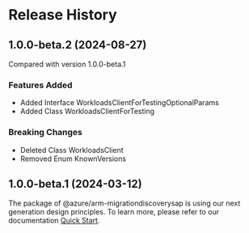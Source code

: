 # Release History
    
## 1.0.0-beta.2 (2024-08-27)
Compared with version 1.0.0-beta.1
    
### Features Added

  - Added Interface WorkloadsClientForTestingOptionalParams
  - Added Class WorkloadsClientForTesting

### Breaking Changes

  - Deleted Class WorkloadsClient
  - Removed Enum KnownVersions
    
    
## 1.0.0-beta.1 (2024-03-12)

The package of @azure/arm-migrationdiscoverysap is using our next generation design principles. To learn more, please refer to our documentation [Quick Start](https://aka.ms/azsdk/js/mgmt/quickstart ).
